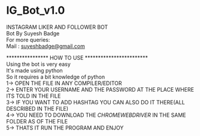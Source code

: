 # IG_Bot_v1.0                       
INSTAGRAM LIKER AND FOLLOWER BOT                             
Bot By Suyesh Badge                  
For more queries:                            
Mail : suyeshbadge@gmail.com                              

****************  HOW TO USE   ************************                   
Using the bot is very easy                      
It's made using python                                  
So it requires a bit knowledge of python                        
1-> OPEN THE FILE IN ANY COMPILER/EDITOR                      
2-> ENTER YOUR USERNAME AND THE PASSWORD AT THE PLACE WHERE ITS TOLD IN THE FILE                        
3-> IF YOU WANT TO ADD HASHTAG YOU CAN ALSO DO IT THERE(ALL DESCRIBED IN THE FILE)                           
4-> YOU NEED TO DOWNLOAD THE *CHROMEWEBDRIVER* IN THE SAME FOLDER AS OF THE FILE                       
5-> THATS IT RUN THE PROGRAM AND ENJOY                      
